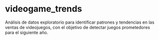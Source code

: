 # videogame_trends
Análisis de datos exploratorio para identificar patrones y tendencias en las ventas de videojuegos, con el objetivo de detectar juegos prometedores para el siguiente año. 

